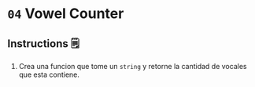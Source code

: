 # `04` Vowel Counter

## Instructions 🗒
1. Crea una funcion que tome un `string` y retorne la cantidad de vocales que esta contiene.